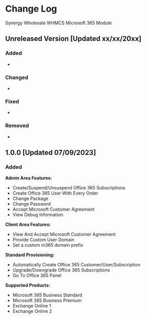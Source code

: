 # Change Log

Synergy Wholesale WHMCS Microsoft 365 Module

## Unreleased Version [Updated xx/xx/20xx]
### Added
-

### Changed
-

### Fixed
-

### Removed
-

## 1.0.0 [Updated 07/09/2023]

### Added
**Admin Area Features:**
- Create/Suspend/Unsuspend Office 365 Subscriptions
- Create Office 365 User With Every Order
- Change Package
- Change Password
- Accept Microsoft Customer Agreement
- View Debug Information

**Client Area Features:**
- View And Accept Microsoft Customer Agreement
- Provide Custom User Domain
- Set a custom m365 domain prefix

**Standard Provisioning:**
- Automatically Create Office 365 Customer/User/Subscription
- Upgrade/Downgrade Office 365 Subscriptions
- Go To Office 365 Panel

**Supported Products:**
- Microsoft 365 Business Standard
- Microsoft 365 Business Premium
- Exchange Online 1
- Exchange Online 2
